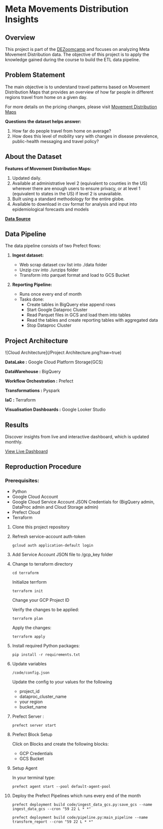 # Meta Movements Distribution Insights 

## Overview
This project is part of the [DEZoomcamp](https://github.com/DataTalksClub/data-engineering-zoomcamp) and focuses on analyzing Meta Movement Distribution data. The objective of this project is to apply the knowledge gained during the course to build the ETL data pipeline.

## Problem Statement
The main objective is to understand travel patterns based on Movement Distribution Maps that provides an overview of how far people in different regions travel
from home on a given day.

For more details on the pricing changes, please visit [Movement Distribution Maps](https://dataforgood.facebook.com/dfg/tools/movement-distribution-maps)

**Questions the dataset helps answer:**

1. How far do people travel from home on average?
2. How does this level of mobility vary with changes in disease prevalence, public-health
messaging and travel policy?

## About the Dataset

**Features of Movement Distribution Maps:**

1. Updated daily.
2. Available at administrative level 2 (equivalent to counties in the US) wherever there are
enough users to ensure privacy, or at level 1 (equivalent to states in the US) if level 2 is
unavailable.
3. Built using a standard methodology for the entire globe.
4. Available to download in csv format for analysis and input into epidemiological forecasts
and models


[**Data Source**](https://data.humdata.org/dataset/movement-distribution)
## Data Pipeline

The data pipeline consists of two Prefect flows:

1. **Ingest dataset:**
    - Web scrap dataset csv list into ./data folder
    - Unzip csv into ./unzips folder
    - Transform into parquet format and load to GCS Bucket

2. **Reporting Pipeline:**
    - Runs once every end of month
    - Tasks done:
        - Create tables in BigQuery else append rows
        - Start Google Dataproc Cluster
        - Read Parquet files in GCS and load them into tables
        - Read the tables and create reporting tables with aggregated data
        - Stop Dataproc Cluster

## Project Architecture

![Cloud Architecture](/Project Architecture.png?raw=true)

**DataLake :** Google Cloud Platform Storage(GCS)

**DataWarehouse :** BigQuery

**Workflow Orchestration :** Prefect

**Transformations :** Pyspark

**IaC :** Terraform

**Visualisation Dashboards :** Google Looker Studio

## Results

Discover insights from live and interactive dashboard, which is updated monthly.

[View Live Dashboard](https://lookerstudio.google.com/reporting/4748eaa9-1d82-4c70-b00c-f3c4f472d213)




## Reproduction Procedure

### Prerequisites:
- Python
- Google Cloud Account
- Google Cloud Service Account JSON Credentials for (BigQuery admin, DataProc admin and Cloud Storage admin)
- Prefect Cloud
- Terraform

1. Clone this project repository
2. Refresh service-account auth-token

    `gcloud auth application-default login`

3. Add Service Account JSON file to /gcp_key folder
4. Change to terraform directory

     `cd terraform`
    
    Initialize terrform

    `terraform init`

    Change your GCP Project ID

    Verify the changes to be applied:

    `terraform plan`
    

    Apply the changes:

    `terraform apply`
5. Install required Python packages:

    `pip install -r requirements.txt`

6. Update variables 

    `/code/config.json`
  
    Update the config to your values for the following 

    - project_id
    - dataproc_cluster_name
    - your region
    - bucket_name


7. Prefect Server :

    `prefect server start`


8. Prefect Block Setup

    Click on Blocks and create the following blocks:
    - GCP Credentials
    - GCS Bucket

9. Setup Agent

    
    In your terminal type:

    `prefect agent start --pool default-agent-pool`

10. Deploy the Prefect Pipelines which runs every end of the month

    `prefect deployment build code/ingest_data_gcs.py:save_gcs --name ingest_data_gcs --cron "59 22 L * *"  `

    `prefect deployment build code/pipeline.py:main_pipeline --name transform_report --cron "59 22 L * *" `
